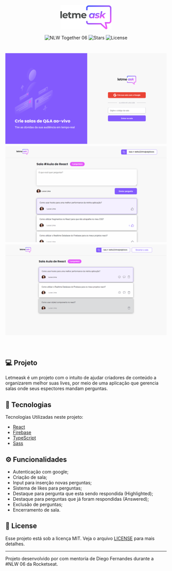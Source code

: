 <p align="center">
  <img alt="Letmeask" src="imgReadme/logo.svg" width="160px">
</p>

<p align="center">
  <img src="https://img.shields.io/static/v1?label=NLW&message=06&color=8257E5&labelColor=000000" alt="NLW Together 06" />
  
  <img src="https://img.shields.io/github/stars/rocketseat-education/nlw-06-reactjs?label=stars&message=MIT&color=8257E5&labelColor=000000" alt="Stars">

  <img  src="https://img.shields.io/static/v1?label=license&message=MIT&color=8257E5&labelColor=000000" alt="License">   
</p>

<h1 align="center">
    <img alt="Letmeask" src="imgReadme/home.png" />
    <img alt="Letmeask" src="imgReadme/user-room.png" />
    <img alt="Letmeask" src="imgReadme/admin-room.png" />
</h1>

<br>

## 💻 Projeto

Letmeask é um projeto com o intuito de ajudar criadores de conteúdo a organizarem melhor suas lives, por meio de uma aplicação que gerencia salas onde seus espectores mandam perguntas.

## 🚀 Tecnologias

Tecnologias Utilizadas neste projeto: 

- [React](https://reactjs.org)
- [Firebase](https://firebase.google.com/)
- [TypeScript](https://www.typescriptlang.org/)
- [Sass](https://sass-lang.com/)

## ⚙️ Funcionalidades

- Autenticação com google;
- Criação de sala;
- Input para inserção novas perguntas;
- Sistema de likes para perguntas;
- Destaque para pergunta que esta sendo respondida (Highlighted);
- Destaque para perguntas que já foram respondidas (Answered);
- Exclusão de perguntas;
- Encerramento de sala.

## 📝 License

Esse projeto está sob a licença MIT. Veja o arquivo [LICENSE](LICENSE.md) para mais detalhes.

---

Projeto desenvolvido por com mentoria de Diego Fernandes durante a #NLW 06 da Rocketseat.
